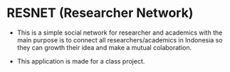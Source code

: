 # RESNET (Researcher Network)

* This is a simple social network for researcher and academics with the main purpose is to connect all researchers/academics in Indonesia so they can growth their idea and make a mutual colaboration. 

* This application is made for a class project. 